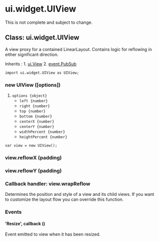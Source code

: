 # ui.widget.UIView

This is not complete and subject to change.

## Class: ui.widget.UIView

A view proxy for a contained LinearLayout. Contains logic
for reflowing in either significant direction.

Inherits
:    1. [ui.View](./ui-view.html)
     2. [event.PubSub](./event-index.html#class-event.pubsub)

~~~
import ui.widget.UIView as UIView;
~~~

### new UIView ([options])
1. `options {object}`
	* `left {number}`
	* `right {number}`
	* `top {number}`
	* `bottom {number}`
	* `centerX {number}`
	* `centerY {number}`
	* `widthPercent {number}`
	* `heightPercent {number}`

~~~
var view = new UIView();
~~~

### view.reflowX (padding)

### view.reflowY (padding)

### Callback handler: view.wrapReflow

Determines the position and style of a view and its child
views. If you want to customize the layout flow you can
override this function.

### Events

#### \'Resize\', callback ()

Event emitted to view when it has been resized.
